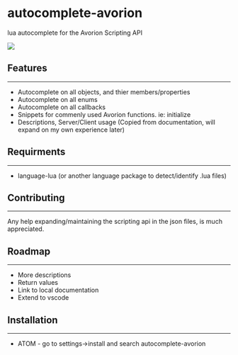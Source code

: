 # autocomplete-avorion

lua autocomplete for the Avorion Scripting API

![](https://imgur.com/VidxtoO.gif)


## Features
___
* Autocomplete on all objects, and thier members/properties
* Autocomplete on all enums
* Autocomplete on all callbacks
* Snippets for commenly used Avorion functions. ie: initialize
* Descriptions, Server/Client usage (Copied from documentation, will expand on my own experience later)


## Requirments
___
* language-lua (or another language package to detect/identify .lua files)


## Contributing
___
Any help expanding/maintaining the scripting api in the json files, is much appreciated.


## Roadmap
___
* More descriptions
* Return values
* Link to local documentation
* Extend to vscode


## Installation
___
* ATOM - go to settings->install and search autocomplete-avorion

